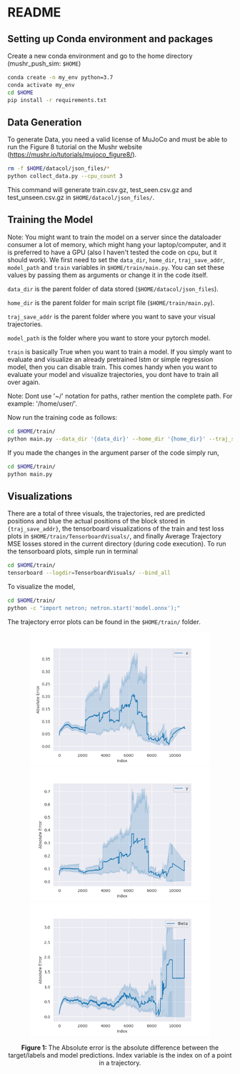 # README

## Setting up Conda environment and packages
Create a new conda environment and go to the home directory (mushr_push_sim: `$HOME`)

```bash
conda create -n my_env python=3.7
conda activate my_env
cd $HOME
pip install -r requirements.txt
```

## Data Generation
To generate Data, you need a valid license of MuJoCo and must be able to run the Figure 8 tutorial on the Mushr website (https://mushr.io/tutorials/mujoco_figure8/).

```bash
rm -f $HOME/datacol/json_files/*
python collect_data.py --cpu_count 3
```
This command will generate train.csv.gz, test_seen.csv.gz and test_unseen.csv.gz in `$HOME/datacol/json_files/`.

## Training the Model
Note: You might want to train the model on a server since the dataloader consumer a lot of memory, which might hang your laptop/computer, and it is preferred to have a GPU (also I haven't tested the code on cpu, but it should work). We first need to set the `data_dir`, `home_dir`, `traj_save_addr`, `model_path` and `train` variables in `$HOME/train/main.py`. You can set these values by passing them as arguments or change it in the code itself.

`data_dir` is the parent folder of data stored (`$HOME/datacol/json_files`).

`home_dir` is the parent folder for main script file (`$HOME/train/main.py`).

`traj_save_addr` is the parent folder where you want to save your visual trajectories.

`model_path` is the folder where you want to store your pytorch model.

`train` is basically True when you want to train a model. If you simply want to evaluate and visualize an already pretrained lstm or simple regression model, then you can disable train. This comes handy when you want to evaluate your model and visualize trajectories, you dont have to train all over again.

Note: Dont use '~/' notation for paths, rather mention the complete path. For example: '/home/user/'.

Now run the training code as follows:
```bash
cd $HOME/train/
python main.py --data_dir '{data_dir}' --home_dir '{home_dir}' --traj_save_addr '{traj_save_addr}'
```
If you made the changes in the argument parser of the code simply run,
```bash
cd $HOME/train/
python main.py
```

## Visualizations
There are a total of three visuals, the trajectories, red are predicted positions and blue the actual positions of the block stored in `{traj_save_addr}`, the tensorboard visualizations of the train and test loss plots in `$HOME/train/TensorboardVisuals/`, and finally Average Trajectory MSE losses stored in the current directory (during code execution).
To run the tensorboard plots, simple run in terminal
```bash
cd $HOME/train/
tensorboard --logdir=TensorboardVisuals/ --bind_all
```

To visualize the model,
```bash
cd $HOME/train/
python -c "import netron; netron.start('model.onnx');"
```

The trajectory error plots can be found in the `$HOME/train/` folder.

<p align="middle">
	<img src="/Images/x.png" width=400 title="Absolute error in x" />
	<img src="/Images/y.png" width=400 title="Absolute error in y" />
	<img src="/Images/theta.png" width=400 title="Absolute error in theta" />
</p> 

<p align="Middle"> 
	<b>Figure 1: </b>
	The Absolute error is the absolute difference between the target/labels and model predictions. Index variable is the index on of a point in a trajectory.
</p>
